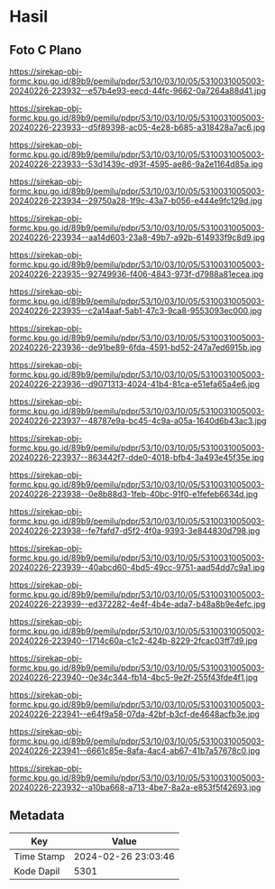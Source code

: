 # Hasil

## Foto C Plano

https://sirekap-obj-formc.kpu.go.id/89b9/pemilu/pdpr/53/10/03/10/05/5310031005003-20240226-223932--e57b4e93-eecd-44fc-9662-0a7264a88d41.jpg

https://sirekap-obj-formc.kpu.go.id/89b9/pemilu/pdpr/53/10/03/10/05/5310031005003-20240226-223933--d5f89398-ac05-4e28-b685-a318428a7ac6.jpg

https://sirekap-obj-formc.kpu.go.id/89b9/pemilu/pdpr/53/10/03/10/05/5310031005003-20240226-223933--53d1439c-d93f-4595-ae86-9a2e1164d85a.jpg

https://sirekap-obj-formc.kpu.go.id/89b9/pemilu/pdpr/53/10/03/10/05/5310031005003-20240226-223934--29750a28-1f9c-43a7-b056-e444e9fc129d.jpg

https://sirekap-obj-formc.kpu.go.id/89b9/pemilu/pdpr/53/10/03/10/05/5310031005003-20240226-223934--aa14d603-23a8-49b7-a92b-614933f9c8d9.jpg

https://sirekap-obj-formc.kpu.go.id/89b9/pemilu/pdpr/53/10/03/10/05/5310031005003-20240226-223935--92749936-f406-4843-973f-d7988a81ecea.jpg

https://sirekap-obj-formc.kpu.go.id/89b9/pemilu/pdpr/53/10/03/10/05/5310031005003-20240226-223935--c2a14aaf-5ab1-47c3-9ca8-9553093ec000.jpg

https://sirekap-obj-formc.kpu.go.id/89b9/pemilu/pdpr/53/10/03/10/05/5310031005003-20240226-223936--de91be89-6fda-4591-bd52-247a7ed6915b.jpg

https://sirekap-obj-formc.kpu.go.id/89b9/pemilu/pdpr/53/10/03/10/05/5310031005003-20240226-223936--d9071313-4024-41b4-81ca-e51efa65a4e6.jpg

https://sirekap-obj-formc.kpu.go.id/89b9/pemilu/pdpr/53/10/03/10/05/5310031005003-20240226-223937--48787e9a-bc45-4c9a-a05a-1640d6b43ac3.jpg

https://sirekap-obj-formc.kpu.go.id/89b9/pemilu/pdpr/53/10/03/10/05/5310031005003-20240226-223937--863442f7-dde0-4018-bfb4-3a493e45f35e.jpg

https://sirekap-obj-formc.kpu.go.id/89b9/pemilu/pdpr/53/10/03/10/05/5310031005003-20240226-223938--0e8b88d3-1feb-40bc-91f0-e1fefeb6634d.jpg

https://sirekap-obj-formc.kpu.go.id/89b9/pemilu/pdpr/53/10/03/10/05/5310031005003-20240226-223938--fe7fafd7-d5f2-4f0a-9393-3e844830d798.jpg

https://sirekap-obj-formc.kpu.go.id/89b9/pemilu/pdpr/53/10/03/10/05/5310031005003-20240226-223939--40abcd60-4bd5-49cc-9751-aad54dd7c9a1.jpg

https://sirekap-obj-formc.kpu.go.id/89b9/pemilu/pdpr/53/10/03/10/05/5310031005003-20240226-223939--ed372282-4e4f-4b4e-ada7-b48a8b9e4efc.jpg

https://sirekap-obj-formc.kpu.go.id/89b9/pemilu/pdpr/53/10/03/10/05/5310031005003-20240226-223940--1714c60a-c1c2-424b-8229-2fcac03ff7d9.jpg

https://sirekap-obj-formc.kpu.go.id/89b9/pemilu/pdpr/53/10/03/10/05/5310031005003-20240226-223940--0e34c344-fb14-4bc5-9e2f-255f43fde4f1.jpg

https://sirekap-obj-formc.kpu.go.id/89b9/pemilu/pdpr/53/10/03/10/05/5310031005003-20240226-223941--e64f9a58-07da-42bf-b3cf-de4648acfb3e.jpg

https://sirekap-obj-formc.kpu.go.id/89b9/pemilu/pdpr/53/10/03/10/05/5310031005003-20240226-223941--6661c85e-8afa-4ac4-ab67-41b7a57678c0.jpg

https://sirekap-obj-formc.kpu.go.id/89b9/pemilu/pdpr/53/10/03/10/05/5310031005003-20240226-223932--a10ba668-a713-4be7-8a2a-e853f5f42693.jpg


## Metadata

| Key        | Value               |
| ---------- | ------------------- |
| Time Stamp | 2024-02-26 23:03:46 |
| Kode Dapil | 5301                |



